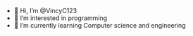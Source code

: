 - 👋 Hi, I’m @VincyC123
- 👀 I’m interested in programming 
- 🌱 I’m currently learning Computer science and engineering 

<!---
VincyC123/VincyC123 is a ✨ special ✨ repository because its `README.md` (this file) appears on your GitHub profile.
You can click the Preview link to take a look at your changes.
--->
